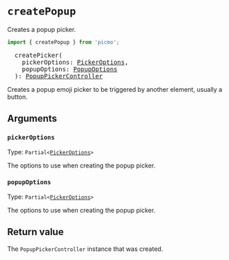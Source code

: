 # `createPopup`

Creates a popup picker.

```javascript
import { createPopup } from 'picmo';
```

<pre>
  createPicker(
    pickerOptions: <a href="../../picmo/types/picker-options">PickerOptions</a>,
    popupOptions: <a href="../types/popup-options">PopupOptions</a>
  ): <a href="../classes/popup-picker-controller">PopupPickerController</a>
</pre>

Creates a popup emoji picker to be triggered by another element, usually a button.

## Arguments

### `pickerOptions`

Type: `Partial<`[`PickerOptions`](../../picmo/types/picker-options)`>`

The options to use when creating the popup picker.

### `popupOptions`

Type: `Partial<`[`PickerOptions`](../types/popup-options)`>`

The options to use when creating the popup picker.

## Return value

The `PopupPickerController` instance that was created.
